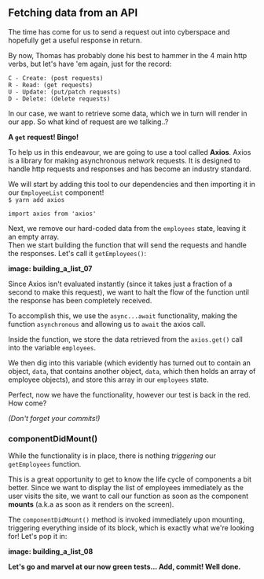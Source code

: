 ## Fetching data from an API
The time has come for us to send a request out into cyberspace and hopefully get a useful response in return.  

By now, Thomas has probably done his best to hammer in the 4 main http verbs, but let's have 'em again, just for the record:
```
C - Create: (post requests)
R - Read: (get requests)
U - Update: (put/patch requests)
D - Delete: (delete requests)
```
In our case, we want to retrieve some data, which we in turn will render in our app. So what kind of request are we talking..?

**A ```get``` request! Bingo!**

To help us in this endeavour, we are going to use a tool called **Axios**. Axios is a library for making asynchronous network requests. It is designed to handle http requests and responses and has become an industry standard. 

We will start by adding this tool to our dependencies and then importing it in our ```EmployeeList``` component!   
```$ yarn add axios```  

```import axios from 'axios'```

Next, we remove our hard-coded data from the ```employees``` state, leaving it an empty array.   
Then we start building the function that will send the requests and handle the responses. Let's call it ```getEmployees()```:

**image: building_a_list_07**

Since Axios isn't evaluated instantly (since it takes just a fraction of a second to make this request), we want to halt the flow of the function until the response has been completely received.  

To accomplish this, we use the ```async...await``` functionality, making the function ```asynchronous``` and allowing us to ```await``` the axios call.

Inside the function, we store the data retrieved from the ```axios.get()``` call into the variable ```employees```.  

We then dig into this variable (which evidently has turned out to contain an object, ```data```, that contains another object, ```data```, which then holds an array of employee objects), and store this array in our ```employees``` state.

Perfect, now we have the functionality, however our test is back in the red. How come?  

*(Don't forget your commits!)*

### componentDidMount()
While the functionality is in place, there is nothing *triggering* our ```getEmployees``` function. 

This is a great opportunity to get to know the life cycle of components a bit better. Since we want to display the list of employees immediately as the user visits the site, we want to call our function as soon as the component **mounts** (a.k.a as soon as it renders on the screen).

The ```componentDidMount()``` method is invoked immediately upon mounting, triggering everything inside of its block, which is exactly what we're looking for! Let's pop it in:

**image: building_a_list_08**

**Let's go and marvel at our now green tests... Add, commit! Well done.**